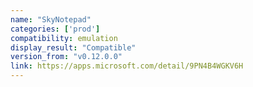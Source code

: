 ```yaml
---
name: "SkyNotepad"
categories: ['prod']
compatibility: emulation
display_result: "Compatible"
version_from: "v0.12.0.0"
link: https://apps.microsoft.com/detail/9PN4B4WGKV6H
---
```

